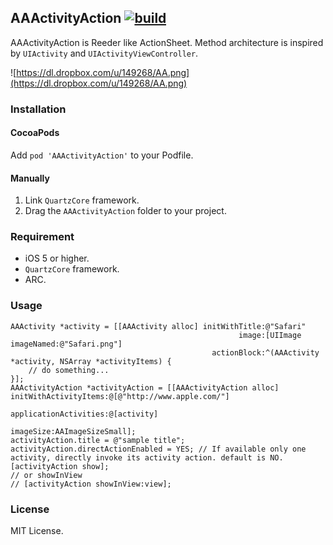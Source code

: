 ## AAActivityAction [![build](https://travis-ci.org/r-plus/AAActivityAction.svg?branch=master)](https://travis-ci.org/r-plus/AAActivityAction)

AAActivityAction is Reeder like ActionSheet. Method architecture is inspired by `UIActivity` and `UIActivityViewController`.

![https://dl.dropbox.com/u/149268/AA.png](https://dl.dropbox.com/u/149268/AA.png)

### Installation

#### CocoaPods
Add `pod 'AAActivityAction'` to your Podfile.

#### Manually

1. Link `QuartzCore` framework.
1. Drag the `AAActivityAction` folder to your project.

### Requirement

* iOS 5 or higher.
* `QuartzCore` framework.
* ARC.

### Usage

````
AAActivity *activity = [[AAActivity alloc] initWithTitle:@"Safari"
                                                   image:[UIImage imageNamed:@"Safari.png"]
                                             actionBlock:^(AAActivity *activity, NSArray *activityItems) {
    // do something...
}];
AAActivityAction *activityAction = [[AAActivityAction alloc] initWithActivityItems:@[@"http://www.apple.com/"]
                                                             applicationActivities:@[activity]
                                                                         imageSize:AAImageSizeSmall];
activityAction.title = @"sample title";
activityAction.directActionEnabled = YES; // If available only one activity, directly invoke its activity action. default is NO.
[activityAction show];
// or showInView
// [activityAction showInView:view];
````

### License
MIT License.
